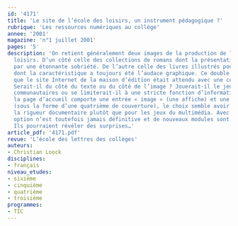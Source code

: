 ```yaml
---
id: '4171'
title: 'Le site de l’école des loisirs, un instrument pédagogique ?'
rubrique: 'Les ressources numériques au collège'
annee: '2001'
magazine: 'n°1 juillet 2001'
pages: '5'
description: 'On retient généralement deux images de la production de l’école des
  loisirs. D’un côté celle des collections de romans dont la présentation est marquée
  par une étonnante sobriété. De l’autre celle des livres illustrés pour la jeunesse
  dont la caractéristique a toujours été l’audace graphique. Ce double visage fait
  que le site Internet de la maison d’édition était attendu avec une certaine curiosité.
  Serait-il du côté du texte ou du côté de l’image ? Jouerait-il le jeu des sites
  communautaires ou se limiterait-il à une stricte fonction d’information ? Même si
  la page d’accueil comporte une entrée « image » (une affiche) et une entrée « texte »
  (sous la forme d’une quatrième de couverture), le choix semble avoir penché pour
  la rigueur documentaire plutôt que pour les jeux du multimédia. Avec Internet, une
  option n’est toutefois jamais définitive et de nouveaux modules sont en préparation.
  Ils pourraient révéler des surprises…'
article_pdf: '4171.pdf'
revue: 'L’école des lettres des collèges'
auteurs:
- Christian Loock
disciplines:
- français
niveau_etudes:
- sixième
- cinquième
- quatrième
- troisième
programmes:
- TIC
---
```

